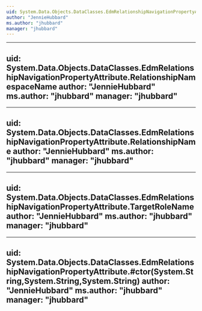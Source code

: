 ```yaml
---
uid: System.Data.Objects.DataClasses.EdmRelationshipNavigationPropertyAttribute
author: "JennieHubbard"
ms.author: "jhubbard"
manager: "jhubbard"
---
```


---
uid: System.Data.Objects.DataClasses.EdmRelationshipNavigationPropertyAttribute.RelationshipNamespaceName
author: "JennieHubbard"
ms.author: "jhubbard"
manager: "jhubbard"
---

---
uid: System.Data.Objects.DataClasses.EdmRelationshipNavigationPropertyAttribute.RelationshipName
author: "JennieHubbard"
ms.author: "jhubbard"
manager: "jhubbard"
---

---
uid: System.Data.Objects.DataClasses.EdmRelationshipNavigationPropertyAttribute.TargetRoleName
author: "JennieHubbard"
ms.author: "jhubbard"
manager: "jhubbard"
---

---
uid: System.Data.Objects.DataClasses.EdmRelationshipNavigationPropertyAttribute.#ctor(System.String,System.String,System.String)
author: "JennieHubbard"
ms.author: "jhubbard"
manager: "jhubbard"
---
